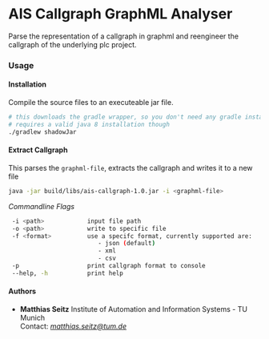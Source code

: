 # AIS Callgraph GraphML Analyser

Parse the representation of a callgraph in graphml and reengineer the callgraph of the underlying plc project.


### Usage

#### Installation

Compile the source files to an executeable jar file.

```bash
# this downloads the gradle wrapper, so you don't need any gradle installation beforehand
# requires a valid java 8 installation though
./gradlew shadowJar

````

#### Extract Callgraph

This parses the `graphml-file`, extracts the callgraph and writes it to a new file

````bash
java -jar build/libs/ais-callgraph-1.0.jar -i <graphml-file>
````

*Commandline Flags*

```bash
 -i <path>            input file path
 -o <path>            write to specific file
 -f <format>          use a specifc format, currently supported are:
                         - json (default)
                         - xml
                         - csv
 -p                   print callgraph format to console
 --help, -h           print help          
```


#### Authors

* **Matthias Seitz** Institute of Automation and Information Systems - TU Munich<br>Contact: [*matthias.seitz@tum.de*](mailto:matthias.seitz@tum.de)